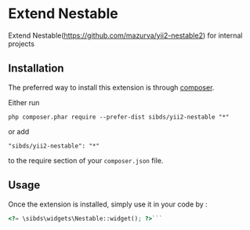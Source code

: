 Extend Nestable
===============
Extend Nestable(https://github.com/mazurva/yii2-nestable2) for internal projects

Installation
------------

The preferred way to install this extension is through [composer](http://getcomposer.org/download/).

Either run

```
php composer.phar require --prefer-dist sibds/yii2-nestable "*"
```

or add

```
"sibds/yii2-nestable": "*"
```

to the require section of your `composer.json` file.


Usage
-----

Once the extension is installed, simply use it in your code by  :

```php
<?= \sibds\widgets\Nestable::widget(); ?>```

